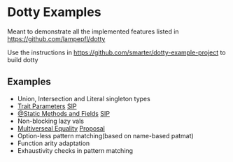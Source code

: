 # Dotty Examples

Meant to demonstrate all the implemented features listed in https://github.com/lampepfl/dotty

Use the instructions in https://github.com/smarter/dotty-example-project to build dotty

## Examples
- Union, Intersection and Literal singleton types
- [Trait Parameters](TraitParameters.scala) [SIP](http://docs.scala-lang.org/sips/pending/trait-parameters.html)
- [@Static Methods and Fields](StaticMethods.scala) [SIP](https://github.com/DarkDimius/scala.github.com/blob/664bc155d57af49ec4eb5eb7a7fbb078042d77f5/sips/pending/_posts/2016-01-11-static-members.md)
- Non-blocking lazy vals
- [Multiverseal Equality](MultiversalEquality.scala) [Proposal](https://github.com/lampepfl/dotty/issues/1247)
- Option-less pattern matching(based on name-based patmat)
- Function arity adaptation
- Exhaustivity checks in pattern matching
